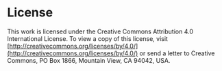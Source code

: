 # License

This work is licensed under the Creative Commons Attribution 4.0 International License.
To view a copy of this license, visit
[http://creativecommons.org/licenses/by/4.0/](http://creativecommons.org/licenses/by/4.0/)
or send a letter to Creative Commons, PO Box 1866, Mountain View, CA 94042, USA.
